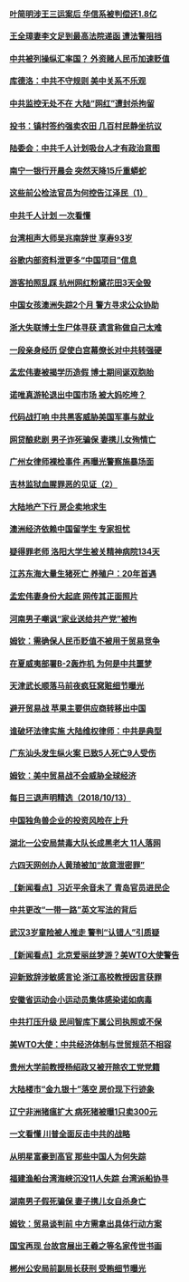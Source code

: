 #### [叶简明涉王三运案后 华信系被判偿还1.8亿](../pages/nsc413/n10784257.md?t=10150934) 

#### [王全璋妻李文足到最高法院递函 遭法警阻挡](../pages/nsc413/n10784126.md?t=10150934) 

#### [中共被列操纵汇率国？ 外资赌人民币加速贬值](../pages/nsc413/n10784164.md?t=10150934) 

#### [库德洛：中共不守规则 美中关系不乐观](../pages/nsc413/n10783682.md?t=10150934) 

#### [中共监控无处不在 大陆“网红”遭封杀拘留](../pages/nsc413/n10783783.md?t=10150934) 

#### [投书：镇村签约强卖农田 几百村民静坐抗议](../pages/nsc413/n10784016.md?t=10150934) 


#### [陆委会：中共千人计划吸台人才有政治意图](../pages/nsc413/n10783800.md?t=10150934) 

#### [南宁一银行开晨会 突然天降15斤重蟒蛇](../pages/nsc413/n10783808.md?t=10150934) 

#### [这些前公检法官员为何控告江泽民（1）](../pages/nsc413/n10781793.md?t=10150934) 

#### [中共千人计划 一次看懂](../pages/nsc413/n10783689.md?t=10150934) 

#### [台湾相声大师吴兆南辞世 享寿93岁](../pages/nsc413/n10783518.md?t=10150934) 

#### [谷歌内部资料泄更多“中国项目”信息](../pages/nsc413/n10783142.md?t=10150934) 

#### [游客拍照乱踩 杭州网红粉黛花田3天全毁](../pages/nsc413/n10783462.md?t=10150934) 

#### [中国女孩澳洲失踪2个月 警方寻求公众协助](../pages/nsc413/n10783452.md?t=10150934) 

#### [浙大失联博士生尸体寻获 遗言称做自己太难](../pages/nsc413/n10783417.md?t=10150934) 

#### [一段亲身经历 促使白宫幕僚长对中共转强硬](../pages/nsc413/n10783404.md?t=10150934) 

#### [孟宏伟妻被揭学历造假 博士期间诞双胞胎](../pages/nsc413/n10783343.md?t=10150934) 

#### [诺唯真游轮退出中国市场 被大妈吃垮？](../pages/nsc413/n10783382.md?t=10150934) 

#### [代码战打响 中共黑客威胁美国军事与就业](../pages/nsc413/n10783324.md?t=10150934) 

#### [网贷酿悲剧 男子诈死骗保 妻携儿女殉情亡](../pages/nsc413/n10783186.md?t=10150934) 

#### [广州女律师裸检事件 再曝光警察施暴场面](../pages/nsc413/n10783159.md?t=10150934) 

#### [吉林监狱血腥罪恶的见证（2）](../pages/nsc413/n10774358.md?t=10150934) 

#### [大陆地产下行 房企卖地求生](../pages/nsc413/n10782792.md?t=10150934) 

#### [澳洲经济依赖中国留学生 专家担忧](../pages/nsc413/n10783174.md?t=10150934) 

#### [疑得罪老师 洛阳大学生被关精神病院134天](../pages/nsc413/n10783132.md?t=10150934) 


#### [江苏东海大量生猪死亡 养殖户：20年首遇](../pages/nsc413/n10782803.md?t=10150934) 

#### [孟宏伟妻身份大起底 网传其正面照片](../pages/nsc413/n10782349.md?t=10150934) 

#### [河南男子嘲讽“家业送给共产党”被拘](../pages/nsc413/n10782743.md?t=10150934) 

#### [姆钦：需确保人民币贬值不被用于贸易竞争](../pages/nsc413/n10782198.md?t=10150934) 

#### [在夏威夷部署B-2轰炸机 为何是中共噩梦](../pages/nsc413/n10781674.md?t=10150934) 

#### [天津武长顺落马前夜疯狂窝赃细节曝光](../pages/nsc413/n10782275.md?t=10150934) 

#### [避开贸易战 苹果主要供应商转移出中国](../pages/nsc413/n10781823.md?t=10150934) 

#### [谁破坏法律实施 大陆维权律师：中共是典型](../pages/nsc413/n10782080.md?t=10150934) 

#### [广东汕头发生纵火案 已致5人死亡9人受伤](../pages/nsc413/n10782265.md?t=10150934) 

#### [姆钦：美中贸易战不会威胁全球经济](../pages/nsc413/n10782089.md?t=10150934) 

#### [每日三退声明精选（2018/10/13）](../pages/nsc413/n10782102.md?t=10150934) 

#### [中国独角兽企业的投资风险在上升](../pages/nsc413/n10781873.md?t=10150934) 

#### [湖北一公安局禁毒大队长成黑老大 11人落网](../pages/nsc413/n10781952.md?t=10150934) 

#### [六四天网创办人黄琦被加“故意泄密罪”](../pages/nsc413/n10781750.md?t=10150934) 

#### [【新闻看点】习近平余音未了 青岛官员进民企](../pages/nsc413/n10781547.md?t=10150934) 

#### [中共更改“一带一路”英文写法的背后](../pages/nsc413/n10781696.md?t=10150934) 

#### [武汉3岁童险被人推走 警判“认错人”引质疑](../pages/nsc413/n10781802.md?t=10150934) 

#### [【新闻看点】北京爱丽丝梦游？美WTO大使警告](../pages/nsc413/n10781549.md?t=10150934) 

#### [迎新致辞涉敏感言论 浙江高校教授因言获罪](../pages/nsc413/n10781659.md?t=10150934) 

#### [安徽省运动会小运动员集体感染诺如病毒](../pages/nsc413/n10781689.md?t=10150934) 

#### [中共打压升级 民间智库下属公司执照或不保](../pages/nsc413/n10781592.md?t=10150934) 

#### [美WTO大使：中共经济体制与世贸规范不相容](../pages/nsc413/n10781260.md?t=10150934) 

#### [贵州大学前教授杨绍政又被开除农工党党籍](../pages/nsc413/n10781460.md?t=10150934) 

#### [大陆楼市“金九银十”落空 房价现下行迹象](../pages/nsc413/n10780850.md?t=10150934) 


#### [辽宁非洲猪瘟扩大 病死猪被曝1只卖300元](../pages/nsc413/n10781018.md?t=10150934) 

#### [一文看懂  川普全面反击中共的战略](../pages/nsc413/n10780060.md?t=10150934) 

#### [从明星富豪到高官 那些中国人为何失踪](../pages/nsc413/n10780211.md?t=10150934) 

#### [福建渔船台湾海峡沉没11人失踪 台湾派船协寻](../pages/nsc413/n10781207.md?t=10150934) 

#### [湖南男子假死骗保 妻子携儿女自杀身亡](../pages/nsc413/n10781082.md?t=10150934) 

#### [姆钦：贸易谈判前 中方需拿出具体行动方案](../pages/nsc413/n10780360.md?t=10150934) 

#### [国宝再现 台故宫展出王羲之等名家传世书画](../pages/nsc413/n10780842.md?t=10150934) 

#### [郴州公安局前副局长获刑 受贿细节曝光](../pages/nsc413/n10780870.md?t=10150934) 

